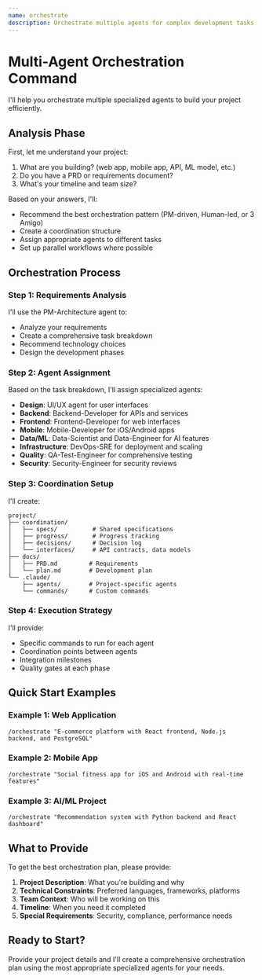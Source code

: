 ```yaml
---
name: orchestrate
description: Orchestrate multiple agents for complex development tasks
---
```


# Multi-Agent Orchestration Command

I'll help you orchestrate multiple specialized agents to build your project efficiently.

## Analysis Phase

First, let me understand your project:
1. What are you building? (web app, mobile app, API, ML model, etc.)
2. Do you have a PRD or requirements document?
3. What's your timeline and team size?

Based on your answers, I'll:
- Recommend the best orchestration pattern (PM-driven, Human-led, or 3 Amigo)
- Create a coordination structure
- Assign appropriate agents to different tasks
- Set up parallel workflows where possible

## Orchestration Process

### Step 1: Requirements Analysis
I'll use the PM-Architecture agent to:
- Analyze your requirements
- Create a comprehensive task breakdown
- Recommend technology choices
- Design the development phases

### Step 2: Agent Assignment
Based on the task breakdown, I'll assign specialized agents:
- **Design**: UI/UX agent for user interfaces
- **Backend**: Backend-Developer for APIs and services
- **Frontend**: Frontend-Developer for web interfaces
- **Mobile**: Mobile-Developer for iOS/Android apps
- **Data/ML**: Data-Scientist and Data-Engineer for AI features
- **Infrastructure**: DevOps-SRE for deployment and scaling
- **Quality**: QA-Test-Engineer for comprehensive testing
- **Security**: Security-Engineer for security reviews

### Step 3: Coordination Setup
I'll create:
```
project/
├── coordination/
│   ├── specs/          # Shared specifications
│   ├── progress/       # Progress tracking
│   ├── decisions/      # Decision log
│   └── interfaces/     # API contracts, data models
├── docs/
│   ├── PRD.md         # Requirements
│   └── plan.md        # Development plan
└── .claude/
    ├── agents/        # Project-specific agents
    └── commands/      # Custom commands
```

### Step 4: Execution Strategy
I'll provide:
- Specific commands to run for each agent
- Coordination points between agents
- Integration milestones
- Quality gates at each phase

## Quick Start Examples

### Example 1: Web Application
```
/orchestrate "E-commerce platform with React frontend, Node.js backend, and PostgreSQL"
```

### Example 2: Mobile App
```
/orchestrate "Social fitness app for iOS and Android with real-time features"
```

### Example 3: AI/ML Project
```
/orchestrate "Recommendation system with Python backend and React dashboard"
```

## What to Provide

To get the best orchestration plan, please provide:
1. **Project Description**: What you're building and why
2. **Technical Constraints**: Preferred languages, frameworks, platforms
3. **Team Context**: Who will be working on this
4. **Timeline**: When you need it completed
5. **Special Requirements**: Security, compliance, performance needs

## Ready to Start?

Provide your project details and I'll create a comprehensive orchestration plan using the most appropriate specialized agents for your needs.